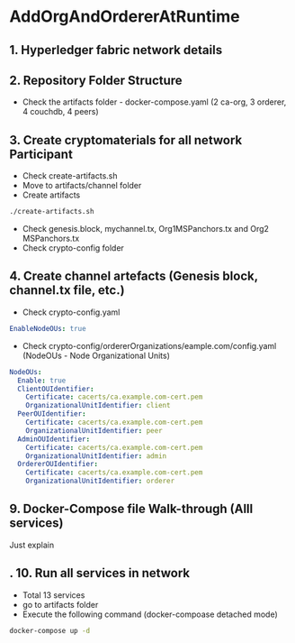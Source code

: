 # AddOrgAndOrdererAtRuntime

## 1. Hyperledger fabric network details

## 2. Repository Folder Structure

- Check the artifacts folder - docker-compose.yaml (2 ca-org, 3 orderer, 4 couchdb, 4 peers)

## 3. Create cryptomaterials for all network Participant

- Check create-artifacts.sh
- Move to artifacts/channel folder
- Create artifacts
```bash
./create-artifacts.sh
```
- Check genesis.block, mychannel.tx, Org1MSPanchors.tx and Org2 MSPanchors.tx
- Check crypto-config folder

## 4. Create channel artefacts (Genesis block, channel.tx file, etc.)

- Check crypto-config.yaml

```yaml
EnableNodeOUs: true
```

- Check crypto-config/ordererOrganizations/eample.com/config.yaml (NodeOUs - Node Organizational Units)

```yaml
NodeOUs:
  Enable: true
  ClientOUIdentifier:
    Certificate: cacerts/ca.example.com-cert.pem
    OrganizationalUnitIdentifier: client
  PeerOUIdentifier:
    Certificate: cacerts/ca.example.com-cert.pem
    OrganizationalUnitIdentifier: peer
  AdminOUIdentifier:
    Certificate: cacerts/ca.example.com-cert.pem
    OrganizationalUnitIdentifier: admin
  OrdererOUIdentifier:
    Certificate: cacerts/ca.example.com-cert.pem
    OrganizationalUnitIdentifier: orderer
```

## 9. Docker-Compose file Walk-through (Alll services)

Just explain

## . 10. Run all services in network

- Total 13 services
- go to artifacts folder
- Execute the following command (docker-compoase detached mode)

```bash
docker-compose up -d
```